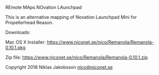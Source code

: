 REmote MAps NOvation LAunchpad

This is an alternative mapping of Novation Launchpad Mini for Propellerhead Reason.

Downloads:

Mac OS X Installer:
https://www.niconet.se/nico/Remanola/Remanola-0.10.1.pkg

Zip file:
https://www.niconet.se/nico/Remanola/Remanola-0.10.1.zip

Copyright 2018 Niklas Jakobsson <nico@niconet.se>
